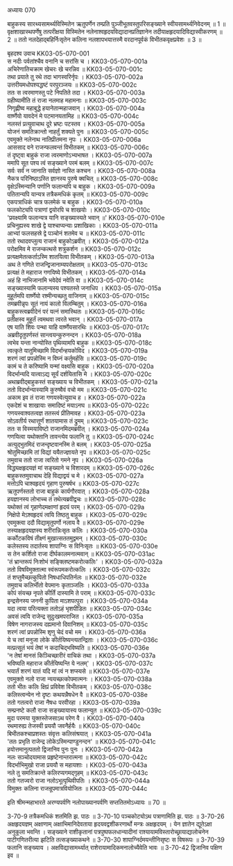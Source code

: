 अध्यायः 070

बाहुकस्य सारथ्यसामर्थ्यविस्मितेन ऋतुपर्णेन तम्प्रति पुञ्जीभूतवस्तुपरिसङ्ख्याने स्वीयसामर्थ्यनिवेदनम् ॥ 1 ॥ वृक्षशाखास्थपर्णेषु तत्परीक्षया विस्मितेन नलेनाश्वहृदयविद्यादानप्रतिज्ञानेन तदीयाक्षहृदयादिविद्यास्वीकरणम् ॥ 2 ॥ ततो नलदेहाद्बहिर्निःसृतेन कलिना नलशापभयात्तस्मै वरदानपूर्वकं विभीतकवृक्षप्रवेशः ॥ 3 ॥

बृहदश्व उवाच 	KK03-05-070-001  
स नदीः पर्वतांश्चैव वनानि च सरांसि च ।	KK03-05-070-001a  
अचिरेणातिचक्राम खेचरः खे चरन्निव ॥	KK03-05-070-001c  
तथा प्रयाते तु रथे तदा भागस्वरिर्नृपः ।	KK03-05-070-002a  
उत्तरीयमधोपश्यद्धष्टं परपुरञ्जयः ॥	KK03-05-070-002c  
ततः स त्वरमाणस्तु पटे निपतिते तदा ।	KK03-05-070-003a  
ग्रहीष्यामीति तं राजा नलमाह महामनाः ॥	KK03-05-070-003c  
निगृह्णीष्व महाबुद्धे हयानेतान्महाजवान् ।	KK03-05-070-004a  
वार्ष्णेयो यावदेनं मे पटमानयतामिह ॥	KK03-05-070-004c  
नलस्तं प्रत्युवाचाथ दूरे भ्रष्टः पटस्तव ।	KK03-05-070-005a  
योजनं समतिक्रान्तो नाहर्तुं शक्यते पुनः ॥	KK03-05-070-005c  
एवमुक्ते नलेनाथ नातिप्रीतमना नृपः ।	KK03-05-070-006a  
आससाद वने राजन्फलवन्तं विभीतकम् ॥	KK03-05-070-006c  
तं दृष्ट्वा बाहुकं राजा त्वरमाणोऽभ्यभाषत ।	KK03-05-070-007a  
ममापि सूत पश्य त्वं सङ्ख्याने परमं बलम् ॥	KK03-05-070-007c  
सर्वः सर्वं न जानाति सर्वज्ञो नास्ति कश्चन ।	KK03-05-070-008a  
नैकत्र परिनिष्ठाऽस्ति ज्ञानस्य पुरुषे क्वचित् ॥	KK03-05-070-008c  
वृक्षेऽस्मिन्यानि पर्णानि फलान्यपि च बाहुक ।	KK03-05-070-009a  
पतितान्यपि यान्यत्र तत्रैकमधिकं कृतम् ॥	KK03-05-070-009c  
एकपत्राधिकं चात्र फलमेकं च बाहुक ।	KK03-05-070-010a  
फलकोट्यपि पत्राणां द्वयोरपि च शाखयोः ।	KK03-05-070-010c  
\'प्रवक्ष्यामि फलान्यत्र यानि सङ्ख्यास्यते भवान् ॥\'	KK03-05-070-010e  
प्रचिनुह्यस्य शाखे द्वे याश्चाप्यन्याः प्रशाखिकाः ।	KK03-05-070-011a  
आभ्यां फलसहस्रे द्वे पञ्चोनं शतमेव च ॥	KK03-05-070-011c  
ततो रथादवप्लुत्य राजानं बाहुकोऽब्रवीत् ।	KK03-05-070-012a  
परोक्षमिव मे राजन्कत्थसे शत्रुकर्शन ॥	KK03-05-070-012c  
प्रत्यक्षमेतत्कर्ताऽस्मि शातयित्वा विभीतकम् ।	KK03-05-070-013a  
अथ ते गणिते राजन्द्विजानाम्यपरोक्षताम् ॥	KK03-05-070-013c  
प्रत्यक्षं ते महाराज गणयिष्ये विभीतकम् ।	KK03-05-070-014a  
अहं हि नाभिजानामि भवेदेवं नवेति वा ॥	KK03-05-070-014c  
सङ्ख्यास्यामि फलान्यस्य पश्यतस्ते जनाधिप ।	KK03-05-070-015a  
मुहूर्तमपि वार्ष्णेयो रश्मीन्यच्छतु वाजिनाम् ॥	KK03-05-070-015c  
तमब्रवीन्नृपः सूतं नायं कालो विलम्बितुम् ।	KK03-05-070-016a  
बाहुकस्त्वब्रवीदेनं परं यत्नं समास्थितः ॥	KK03-05-070-016c  
प्रतीक्षस्व मुहूर्तं त्वमथवा त्वरते भवान् ।	KK03-05-070-017a  
एष याति शिवः पन्था याहि वार्ष्णेयसारथिः ॥	KK03-05-070-017c  
अब्रवीदृतुपर्णस्तं सान्त्वयन्कुरुनन्दन ।	KK03-05-070-018a  
त्वभेव यन्ता नान्योस्ति पृथिव्यामपि बाहुक ॥	KK03-05-070-018c  
त्वत्कृते यातुमिच्छामि विदर्भान्हयकोविद ।	KK03-05-070-019a  
शरणं त्वां प्रपन्नोस्मि न विघ्नं कर्तुमर्हसि ॥	KK03-05-070-019c  
कामं च ते करिष्यामि यन्मां वक्ष्यसि बाहुक ।	KK03-05-070-020a  
विदर्भान्यदि यात्वाऽद्य सूर्यं दर्शयितासि मे ।	KK03-05-070-020c  
अथाब्रवीद्बाहुकस्तं सङ्ख्याय च विभीतकम् ।	KK03-05-070-021a  
ततो विदर्भान्यास्यामि कुरुष्वैवं वचो मम ॥	KK03-05-070-021c  
अकाम इव तं राजा गणयस्वेत्युवाच ह ।	KK03-05-070-022a  
एकदेशं च शाखायाः समादिष्टं मयाऽनघ ॥	KK03-05-070-022c  
गणयस्वाश्वतत्वज्ञ ततस्त्वं प्रीतिमावह ।	KK03-05-070-023a  
सोऽवतीर्य रथात्तूर्णं शातयामास तं द्रुमम् ॥	KK03-05-070-023c  
ततः स विस्मयाविष्टो राजानमिदमब्रवीत् ।	KK03-05-070-024a  
गणयित्वा यथोक्तानि तावन्त्येव फलानि तु ॥	KK03-05-070-024c  
अत्युद्भुतमिदं राजन्दृष्टवानस्मि ते बलम् ।	KK03-05-070-025a  
श्रोतुमिच्छामि तां विद्यां ययैतज्ज्ञायते नृप ॥	KK03-05-070-025c  
तमुवाच ततो राजा त्वरितो गमने नृप ।	KK03-05-070-026a  
विद्ध्यक्षहृदयज्ञं मां सङ्ख्याने च विशारदम् ॥	KK03-05-070-026c  
बाहुकस्तमुवाचाथ देहि विद्याद्वयं च मे ।	KK03-05-070-027a  
मत्तोऽपि चाश्वहृदयं गृहाण पुरुषर्षभ ॥	KK03-05-070-027c  
ऋतुपर्णस्ततो राजा बाहुकं कार्यगौरवात् ।	KK03-05-070-028a  
हयज्ञानस्य लोभाच्च तं तथेत्यब्रवीद्वचः ॥	KK03-05-070-028c  
यथोक्तं त्वं गृहाणेदमक्षाणां हृदयं परम् ।	KK03-05-070-029a  
निक्षेपो मेऽश्वहृदयं त्वयि तिष्ठतु बाहुक ।	KK03-05-070-029c  
एवमुक्त्वा ददौ विद्यामृतुपर्णो नलाय वै ॥	KK03-05-070-029e  
तस्याक्षहृदयज्ञस्य शरीरान्निःसृतः कलिः ।	KK03-05-070-030a  
कर्कोटकविषं तीक्ष्णं मुखात्सततमुद्वमन् ।	KK03-05-070-030c  
कलेस्तस्य तदार्तस्य शापाग्निः स विनिःसृतः ॥	KK03-05-070-030e  
स तेन कर्शितो राजा दीर्घकालमनात्मवान् ॥	KK03-05-070-031ac  
\'तं भ्रान्तरूपं निःशोभं सङ्क्लिष्टमकरोत्कलिः\' ।	KK03-05-070-032a  
ततो विषविमुक्तात्मा स्वंरूपमकरोत्कलिः ।	KK03-05-070-032c  
तं शप्तुमैच्छत्कुपितो निषधाधिपतिर्नलः ॥	KK03-05-070-032e  
तमुवाच कलिर्भीतो वेपमानः कृताञ्जलिः ।	KK03-05-070-033a  
कोपं संयच्छ नृपते कीर्तिं दास्यामि ते पराम् ॥	KK03-05-070-033c  
इन्द्रसेनस्य जननी कुपिता माऽशपत्पुरा ।	KK03-05-070-034a  
यदा त्वया परित्यक्ता ततोऽहं भृशपीडितः ॥	KK03-05-070-034c  
अवसं त्वयि राजेन्द्र सुदुःखमपराजित ।	KK03-05-070-035a  
विषेण नागराजस्य दह्यमानो दिवानिशम् ॥	KK03-05-070-035c  
शरणं त्वां प्रपन्नोस्मि शृणु चेदं वचो मम ।	KK03-05-070-036a  
ये च त्वां मनुजा लोके कीर्तयिष्यन्त्यतन्द्रिताः ।	KK03-05-070-036c  
मत्प्रत्सूतं भयं तेषां न कदाचिद्भविष्यति ॥	KK03-05-070-036e  
\'न तेषां मानसं किञ्चिच्छारीरं वाचिकं तथा ।	KK03-05-070-037a  
भविष्यति महाराज कीर्तयिष्यन्ति ये नलम्\' ।	KK03-05-070-037c  
भयार्तं शरणं यातं यदि मां त्वं न शप्स्यसे ॥	KK03-05-070-037e  
एवमुक्तो नलो राजा न्ययच्छत्कोपमात्मनः ।	KK03-05-070-038a  
ततो भीतः कलिः क्षिप्रं प्रविवेश विभीतकम् ।	KK03-05-070-038c  
कलिस्त्वन्येन नो दृष्टः कथयन्नैषधेन वै ॥	KK03-05-070-038e  
ततो गतत्वरो राजा नैषधः परवीरहा ।	KK03-05-070-039a  
सम्प्रनष्टे कलौ राजा सङ्ख्यायास्य फलान्युत ॥	KK03-05-070-039c  
मुदा परमया युक्तस्तेजसाऽथ परेण वै ।	KK03-05-070-040a  
रथमारुह्य तेजस्वी प्रययौ जवनैर्हयैः ॥	KK03-05-070-040c  
बिभीतकश्चाप्रशस्तः संवृत्तः कलिसंश्रयात् ।	KK03-05-070-041a  
\'ततः प्रभृति राजेन्द्र लोकेऽस्मिन्पाण्डुनन्दन\' ॥	KK03-05-070-041c  
हयोत्तमानुत्पततो द्विजानिव पुनः पुनः ।	KK03-05-070-042a  
नलः सञ्चोदयामास प्रहृष्टेनान्तरात्मना ॥	KK03-05-070-042c  
विदर्भाभिमुखो राजा प्रययौ स महायशाः ।	KK03-05-070-043a  
नले तु समतिक्रान्ते कलिरप्यगमद्गृहम् ॥	KK03-05-070-043c  
ततो गतज्वरो राजा नलोऽभूत्पृथिवीपतिः ।	KK03-05-070-044a  
विमुक्तः कलिना राजन्रूपमात्रवियोजितः ॥	KK03-05-070-044c  

इति श्रीमन्महाभारते अरण्यपर्वणि नलोपाख्यानपर्वणि सप्ततितमोऽध्यायः ॥ 70 ॥

3-70-9 तत्रैकमधिकं शतमिति झ. पाठः ॥ 3-70-10 पञ्चकोट्योऽथ पत्राणामिति झ. पाठः ॥ 3-70-26 अक्षहृदयज्ञम् अक्षाणाम् अक्षाभिमानिदेवताया हृदयवद्वशीकरणार्थो मन्त्रः अक्षहृदयम् । येन ज्ञातेन द्यूतेऽक्षा अनुकूला भवन्ति । सङ्ख्याने राशीकृतानां पत्रपुष्पफलधान्यादीनां राश्यायामविस्तारोच्छ्रायाद्यालोचनेन पाटीगणितरीत्या झटिति तत्सङ्ख्याकथने ॥ 3-70-30 शापाग्निर्दमयन्तीनिसृष्टः स विषरूपः ॥ 3-70-39 फलानि सङ्ख्याय । अक्षविद्यासामर्थ्यात् राशेरायामादिकमनालोच्यैवेति भावः ॥ 3-70-42 द्विजानिव पक्षिण इव ॥
